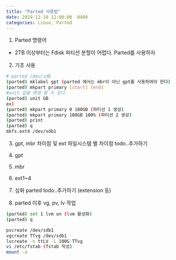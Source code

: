 ```yaml
---
title: "Parted 사용법"
date: 2019-12-10 12:00:00 -0400
categories: Linux, Parted
---
```


1. Parted 명령어
 - 2TB 이상부터는 Fdisk 파티션 분할이 어렵다. Parted를 사용하자

2. 기초 사용 
```bash
# parted /dev/sdb
(parted) mklabel gpt (parted 에서는 mbr이 아닌 gpt를 사용하여야 한다)
(parted) mkpart primary [start] [end] 
#unit 값을 변경 할 수 있다.
(parted) unit GB 
ex) 
(parted) mkpart primary 0 100GB (파티션 1 생성) 
(parted) mkpart primary 100GB 100% (파티션 2 생성)
(parted) print
(parted) q 
mkfs.ext4 /dev/sdb1 
```

3. gpt, mbr 차이점 및 ext 파일시스템 별 차이점
todo..추가하기
  1. gpt
  2. mbr
  3. ext1~4 
 
4. 심화 parted
todo..추가하기 (extension 등) 

5. parted 이후 vg, pv, lv 작업 

```bash
(parted) set 1 lvm on (lvm 활성화)
(parted) q 

pvcreate /dev/sdb1
vgcreate TTvg /dev/sdb1 
lvcreate -n ttLV -L 100G TTvg
vi /etc/fstab (fstab 작성)
mount -a
```
